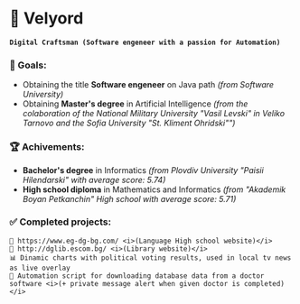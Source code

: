 # 🐐 Velyord

**`Digital Craftsman (Software engeneer with a passion for Automation)`**

### 🎯 Goals:
<ul>
  <li>
    Obtaining the title <strong>Software engeneer</strong> on Java path <i>(from Software University)</i>
  </li>
  <li>
    Obtaining <strong>Master's degree</strong> in Artificial Intelligence <i>(from the colaboration of the National Military University "Vasil Levski" in Veliko Tarnovo and the Sofia University "St. Kliment Ohridski"")</i>
  </li>
</ul>

### 🏆 Achivements:
<ul>
  <li>
    <strong>Bachelor's degree</strong> in Informatics <i>(from Plovdiv University "Paisii Hilendarski" with average score: 5.74)</i>
  </li>
  <li>
    <strong>High school diploma</strong> in Mathematics and Informatics <i>(from "Akademik Boyan Petkanchin" High school with average score: 5.71)</i>
  </li>
</ul>

### ✅ Completed projects:
    🏫 https://www.eg-dg-bg.com/ <i>(Language High school website)</i>
    📖 http://dglib.escom.bg/ <i>(Library website)</i>
    📊 Dinamic charts with political voting results, used in local tv news as live overlay
    🤖 Automation script for downloading database data from a doctor software <i>(+ private message alert when given doctor is completed)</i>
